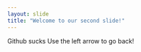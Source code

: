 ```yaml
---
layout: slide
title: "Welcome to our second slide!"
---
```

Github sucks
Use the left arrow to go back!
